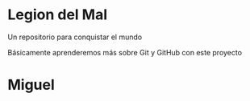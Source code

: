 # Legion del Mal
Un repositorio para conquistar el mundo

Básicamente aprenderemos más sobre Git y GitHub con este proyecto

# Miguel